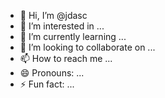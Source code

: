- 👋 Hi, I’m @jdasc
- 👀 I’m interested in ...
- 🌱 I’m currently learning ...
- 💞️ I’m looking to collaborate on ...
- 📫 How to reach me ...
- 😄 Pronouns: ...
- ⚡ Fun fact: ...

<!---
jdasc/jdasc is a ✨ special ✨ repository because its `README.md` (this file) appears on your GitHub profile.
You can click the Preview link to take a look at your changes.
--->
